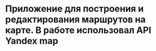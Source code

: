# Приложение для построения и редактирования маршрутов на карте. В работе использовал API Yandex map
